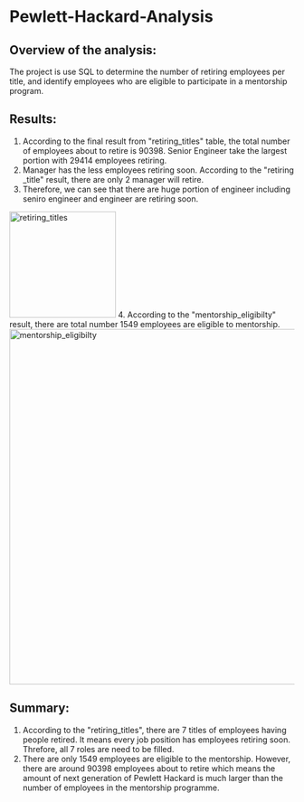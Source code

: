 # Pewlett-Hackard-Analysis
## Overview of the analysis:
The project is use SQL to determine the number of retiring employees per title, and identify employees who are eligible to participate in a mentorship program.

## Results:
1. According to the final result from "retiring_titles" table, the total number of employees about to retire is 90398. Senior Engineer take the largest portion with 29414 employees retiring.
2. Manager has the less employees retiring soon. According to the "retiring _title" result, there are only 2 manager will retire.
3. Therefore, we can see that there are huge portion of engineer including seniro engineer and engineer are retiring soon. 
<img width="188" alt="retiring_titles" src="https://user-images.githubusercontent.com/19679507/114894200-482ca100-9dc3-11eb-9704-45e8e516f7ad.png">
4. According to the "mentorship_eligibilty" result, there are total number 1549 employees are eligible to mentorship.
<img width="629" alt="mentorship_eligibilty" src="https://user-images.githubusercontent.com/19679507/114901361-92b11c00-9dc9-11eb-9db7-c6895d449c02.png">

## Summary:
1. According to the "retiring_titles", there are 7 titles of employees having people retired. It means every job position has employees retiring soon. Threfore, all 7 roles are need to be filled.
2. There are only 1549 employees are eligible to the mentorship. However, there are around 90398 employees about to retire which means the amount of next generation of Pewlett Hackard is much larger than the number of employees in the mentorship programme.
